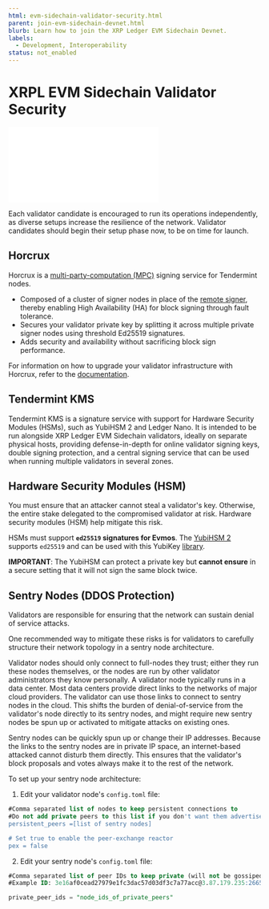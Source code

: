 ```yaml
---
html: evm-sidechain-validator-security.html
parent: join-evm-sidechain-devnet.html
blurb: Learn how to join the XRP Ledger EVM Sidechain Devnet.
labels:
  - Development, Interoperability
status: not_enabled
---
```

# XRPL EVM Sidechain Validator Security

<embed src="/snippets/_evm-sidechain-disclaimer.md" />

Each validator candidate is encouraged to run its operations independently, as diverse setups increase the resilience of the network. Validator candidates should begin their setup phase now, to be on time for launch.

## Horcrux

Horcrux is a [multi-party-computation (MPC)](https://en.wikipedia.org/wiki/Secure_multi-party_computation) signing service for Tendermint nodes.
 
- Composed of a cluster of signer nodes in place of the [remote signer](https://docs.tendermint.com/master/nodes/remote-signer.html), thereby enabling High Availability (HA) for block signing through fault tolerance.
- Secures your validator private key by splitting it across multiple private signer nodes using threshold Ed25519 signatures.
- Adds security and availability without sacrificing block sign performance.

For information on how to upgrade your validator infrastructure with Horcrux, refer to the [documentation](https://github.com/strangelove-ventures/horcrux/blob/main/docs/migrating.md). 

## Tendermint KMS

Tendermint KMS is a signature service with support for Hardware Security Modules (HSMs), such as YubiHSM 2 and Ledger Nano. It is intended to be run alongside XRP Ledger EVM Sidechain validators, ideally on separate physical hosts, providing defense-in-depth for online validator signing keys, double signing protection, and a central signing service that can be used when running multiple validators in several zones. <!-- SPELLING_IGNORE: kms, hsms, yubihsm, yubikey -->

## Hardware Security Modules (HSM)

You must ensure that an attacker cannot steal a validator's key. Otherwise, the entire stake delegated to the compromised validator at risk. Hardware security modules (HSM) help mitigate this risk.

HSMs must support **`ed25519` signatures for Evmos**. The [YubiHSM 2](https://www.yubico.com/products/hardware-security-module/) supports `ed25519` and can be used with this YubiKey [library](https://github.com/iqlusioninc/yubihsm.rs). <!-- SPELLING_IGNORE: evmos -->

**IMPORTANT**: The YubiHSM can protect a private key but **cannot ensure** in a secure setting that it will not sign the same block twice. <!-- STYLE_OVERRIDE: will -->

## Sentry Nodes (DDOS Protection)

Validators are responsible for ensuring that the network can sustain denial of service attacks.

One recommended way to mitigate these risks is for validators to carefully structure their network topology in a sentry node architecture.

Validator nodes should only connect to full-nodes they trust; either they run these nodes themselves, or the nodes are run by other validator administrators they know personally. A validator node typically runs in a data center. Most data centers provide direct links to the networks of major cloud providers. The validator can use those links to connect to sentry nodes in the cloud. This shifts the burden of denial-of-service from the validator's node directly to its sentry nodes, and might require new sentry nodes be spun up or activated to mitigate attacks on existing ones.

Sentry nodes can be quickly spun up or change their IP addresses. Because the links to the sentry nodes are in private IP space, an internet-based attacked cannot disturb them directly. This ensures that the validator's block proposals and votes always make it to the rest of the network.

To set up your sentry node architecture:

1. Edit your validator node's `config.toml` file:

```sql
#Comma separated list of nodes to keep persistent connections to
#Do not add private peers to this list if you don't want them advertised
persistent_peers =[list of sentry nodes]

# Set true to enable the peer-exchange reactor
pex = false
```

2. Edit your sentry node's `config.toml` file:

```sql
#Comma separated list of peer IDs to keep private (will not be gossiped to other peers)
#Example ID: 3e16af0cead27979e1fc3dac57d03df3c7a77acc@3.87.179.235:26656

private_peer_ids = "node_ids_of_private_peers"
```